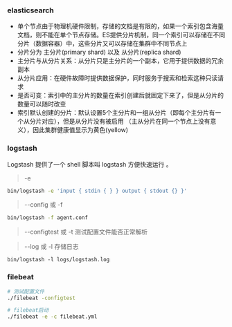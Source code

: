 ### elasticsearch

- 单个节点由于物理机硬件限制，存储的文档是有限的，如果一个索引包含海量文档，则不能在单个节点存储。ES提供分片机制，同一个索引可以存储在不同分片（数据容器）中，这些分片又可以存储在集群中不同节点上
- 分片分为 主分片(primary shard) 以及 从分片(replica shard) 
- 主分片与从分片关系：从分片只是主分片的一个副本，它用于提供数据的冗余副本 
- 从分片应用：在硬件故障时提供数据保护，同时服务于搜索和检索这种只读请求 
- 是否可变：索引中的主分片的数量在索引创建后就固定下来了，但是从分片的数量可以随时改变 
- 索引默认创建的分片：默认设置5个主分片和一组从分片（即每个主分片有一个从分片对应），但是从分片没有被启用 （主从分片在同一个节点上没有意义），因此集群健康值显示为黄色(yellow)

### logstash

Logstash 提供了一个 shell 脚本叫 logstash 方便快速运行 。

> -e  

```bash
bin/logstash -e 'input { stdin { } } output { stdout {} }'
```

>--config 或 -f 

```bash
bin/logstash -f agent.conf 
```

> --configtest 或 -t   测试配置文件能否正常解析

>--log 或 -l  存储日志

```
bin/logstash -l logs/logstash.log
```

### filebeat

```bash
# 测试配置文件
./filebeat -configtest 
```

```bash
# filebeat启动
./filebeat -e -c filebeat.yml
```







